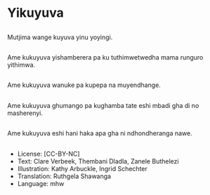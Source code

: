 # Yikuyuva

##
Mutjima wange kuyuva yinu yoyingi.

##
Ame kukuyuva yishamberera pa ku tuthimwetwedha mama runguro yithimwa.

##
Ame kukuyuva wanuke pa kupepa na muyendhange.

##
Ame kukuyuva ghumango pa kughamba tate eshi mbadi gha di no masherenyi.

##
Ame kukuyuva eshi hani haka apa gha ni ndhondheranga nawe.

##
* License: [CC-BY-NC]
* Text: Clare Verbeek, Thembani Dladla, Zanele Buthelezi
* Illustration: Kathy Arbuckle, Ingrid Schechter
* Translation: Ruthgela Shawanga
* Language: mhw
